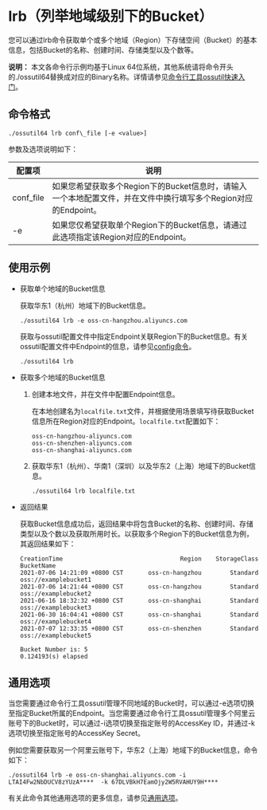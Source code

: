 # lrb（列举地域级别下的Bucket）

您可以通过lrb命令获取单个或多个地域（Region）下存储空间（Bucket）的基本信息，包括Bucket的名称、创建时间、存储类型以及个数等。

**说明：** 本文各命令行示例均基于Linux 64位系统，其他系统请将命令开头的./ossutil64替换成对应的Binary名称。详情请参见[命令行工具ossutil快速入门](/intl.zh-CN/快速入门/命令行工具ossutil快速入门.md)。

## 命令格式

```
./ossutil64 lrb conf\_file [-e <value>]
```

参数及选项说明如下：

|配置项|说明|
|---|--|
|conf\_file|如果您希望获取多个Region下的Bucket信息时，请输入一个本地配置文件，并在文件中换行填写多个Region对应的Endpoint。|
|-e|如果您仅希望获取单个Region下的Bucket信息，请通过此选项指定该Region对应的Endpoint。|

## 使用示例

-   获取单个地域的Bucket信息

    获取华东1（杭州）地域下的Bucket信息。

    ```
    ./ossutil64 lrb -e oss-cn-hangzhou.aliyuncs.com
    ```

    获取与ossutil配置文件中指定Endpoint关联Region下的Bucket信息。有关ossutil配置文件中Endpoint的信息，请参见[config命令](/intl.zh-CN/常用工具/命令行工具ossutil/常用命令/config（创建配置文件）.md)。

    ```
    ./ossutil64 lrb
    ```

-   获取多个地域的Bucket信息
    1.  创建本地文件，并在文件中配置Endpoint信息。

        在本地创建名为`localfile.txt`文件，并根据使用场景填写待获取Bucket信息所在Region对应的Endpoint。`localfile.txt`配置如下：

        ```
        oss-cn-hangzhou-aliyuncs.com
        oss-cn-shenzhen-aliyuncs.com
        oss-cn-shanghai-aliyuncs.com
        ```

    2.  获取华东1（杭州）、华南1（深圳）以及华东2（上海）地域下的Bucket信息。

        ```
        ./ossutil64 lrb localfile.txt
        ```

-   返回结果

    获取Bucket信息成功后，返回结果中将包含Bucket的名称、创建时间、存储类型以及个数以及获取所用时长。以获取多个Region下的Bucket信息为例，其返回结果如下：

    ```
    CreationTime                                 Region    StorageClass    BucketName
    2021-07-06 14:21:09 +0800 CST       oss-cn-hangzhou        Standard    oss://examplebucket1
    2021-07-06 14:21:44 +0800 CST       oss-cn-hangzhou        Standard    oss://examplebucket2
    2021-06-16 18:32:32 +0800 CST       oss-cn-shanghai        Standard    oss://examplebucket3
    2021-06-30 16:04:41 +0800 CST       oss-cn-shanghai        Standard    oss://examplebucket4
    2021-07-07 12:33:35 +0800 CST       oss-cn-shenzhen        Standard    oss://examplebucket5
    
    Bucket Number is: 5
    0.124193(s) elapsed
    ```


## 通用选项

当您需要通过命令行工具ossutil管理不同地域的Bucket时，可以通过-e选项切换至指定Bucket所属的Endpoint。当您需要通过命令行工具ossutil管理多个阿里云账号下的Bucket时，可以通过-i选项切换至指定账号的AccessKey ID，并通过-k选项切换至指定账号的AccessKey Secret。

例如您需要获取另一个阿里云账号下，华东2（上海）地域下的Bucket信息，命令如下：

```
./ossutil64 lrb -e oss-cn-shanghai.aliyuncs.com -i LTAI4Fw2NbDUCV8zYUzA****  -k 67DLVBkH7EamOjy2W5RVAHUY9H****
```

有关此命令其他通用选项的更多信息，请参见[通用选项](/intl.zh-CN/常用工具/命令行工具ossutil/查看选项.md)。

